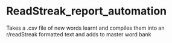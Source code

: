 # ReadStreak_report_automation
Takes a .csv file of new words learnt and compiles them into an r/readStreak formatted text and adds to master word bank
